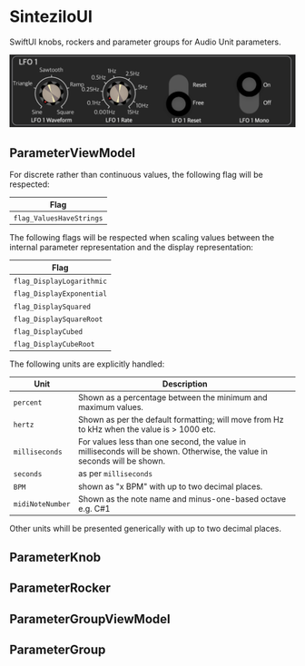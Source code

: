 # SinteziloUI

SwiftUI knobs, rockers and parameter groups for Audio Unit parameters.

![image](Images/SinteziloUI.png)

## ParameterViewModel

For discrete rather than continuous values, the following flag will be respected:

| Flag | 
| ----------- | 
| ``flag_ValuesHaveStrings`` |

The following flags will be respected when scaling values between the internal parameter representation and the display representation:

| Flag | 
| ----------- |
| ``flag_DisplayLogarithmic`` | 
| ``flag_DisplayExponential`` |
| ``flag_DisplaySquared`` | 
| ``flag_DisplaySquareRoot`` |
| ``flag_DisplayCubed`` |
| ``flag_DisplayCubeRoot`` |

The following units are explicitly handled:
    
| Unit      | Description |
| ----------- | ----------- |
| ``percent``      | Shown as a percentage between the minimum and maximum values. |
| ``hertz``   | Shown as per the default formatting; will move from Hz to kHz when the value is > 1000 etc. |
| ``milliseconds`` | For values less than one second, the value in milliseconds will be shown. Otherwise, the value in seconds will be shown. |
| ``seconds`` | as per ``milliseconds`` |
| ``BPM`` | shown as "x BPM" with up to two decimal places. |
| ``midiNoteNumber`` | Shown as the note name and minus-one-based octave e.g. C#1 |

Other units whill be presented generically with up to two decimal places.
    
## ParameterKnob

## ParameterRocker

## ParameterGroupViewModel

## ParameterGroup
